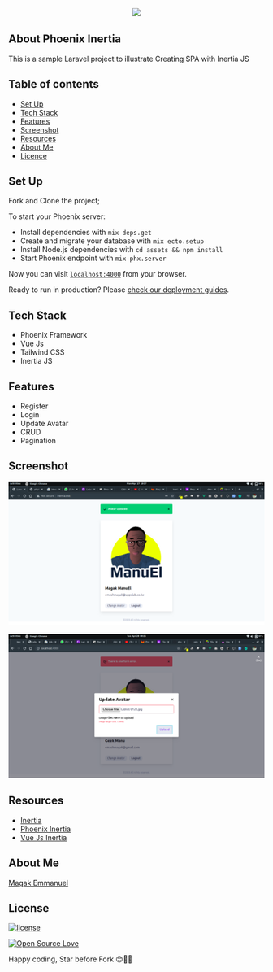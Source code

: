 <p align="center"><img src="https://magak.me/assets/images/Geek-logo.png" width="150"></p>


## About Phoenix Inertia

 This is a sample Laravel project to illustrate Creating SPA with Inertia JS
 
 ## Table of contents
 - [Set Up](#set-up)
 - [Tech Stack](#tech-stack)
 - [Features](#features)
 - [Screenshot](#screenshot)
 - [Resources](#resources)
 - [About Me](#about-me)
 - [Licence](#licence)

## Set Up
Fork and Clone the project;

To start your Phoenix server:

  * Install dependencies with `mix deps.get`
  * Create and migrate your database with `mix ecto.setup`
  * Install Node.js dependencies with `cd assets && npm install`
  * Start Phoenix endpoint with `mix phx.server`

Now you can visit [`localhost:4000`](http://localhost:4000) from your browser.

Ready to run in production? Please [check our deployment guides](https://hexdocs.pm/phoenix/deployment.html).

## Tech Stack
- Phoenix Framework
- Vue Js
- Tailwind CSS
- Inertia JS

## Features 

* Register
* Login
* Update Avatar
* CRUD
* Pagination

## Screenshot

<p align="center"><img src="inertia1.png" width="800" alt="img"></p>


<p align="center"><img src="inertia2.png" width="800" alt="img"></p>


## Resources

 - [Inertia](https://inertiajs.com/)
 - [Phoenix Inertia](https://github.com/devato/inertia_phoenix)
 - [Vue Js Inertia](https://github.com/inertiajs/inertia-vue)


## About Me

[Magak Emmanuel](https://magak.me)

## License

[![license](https://img.shields.io/github/license/mashape/apistatus.svg?style=for-the-badge)](#)

[![Open Source Love](https://badges.frapsoft.com/os/v2/open-source-200x33.png?v=103)](#)


Happy coding, Star before Fork 😊💪💯


